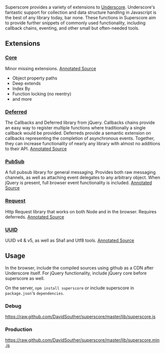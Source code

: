Superscore provides a variety of extensions to [Underscore](http://underscorejs.org). Underscore's fantastic support for collection and data structure handling in Javascript is the best of any library today, bar none. These functions in Superscore aim to provide further snippets of commonly used functionality, including callback chains, eventing, and other small but often-needed tools.

## Extensions ##

### [Core](https://github.com/DavidSouther/superscore/blob/master/src/core.js) ###
Minor missing extensions. [Annotated Source](http://davidsouther.github.com/superscore/docs/core.html)
* Object property paths
* Deep extends
* Index By
* Function locking (no reentry)
* and more

### [Deferred](https://github.com/DavidSouther/superscore/blob/master/src/deferred.js) ###
The Callbacks and Deferred library from jQuery. Callbacks chains provide an easy way to register multiple functions where traditionally a single callback would be provided. Deferreds provide a semantic extension on callbacks representing the completion of asynchronous events. Together, they can increase functionality of nearly any library with almost no additions to their API. [Annotated Source](http://davidsouther.github.com/superscore/docs/deferred.html)

### [PubSub](https://github.com/DavidSouther/superscore/blob/master/src/pubsub.js) ###
A full pubsub library for general messaging. Provides both raw messaging channels, as well as attaching event delegates to any arbitrary object. When jQuery is present, full browser event functionality is included. [Annotated Source](http://davidsouther.github.com/superscore/docs/pubsub.html)

### [Request](https://github.com/DavidSouther/superscore/blob/master/src/request.ls) ###
Http Request library that works on both Node and in the browser. Requires deferreds. [Annotated Source](http://davidsouther.github.com/superscore/docs/ajax.html)

### [UUID](https://github.com/DavidSouther/superscore/blob/master/src/uuid.js) ###
UUID v4 & v5, as well as Sha1 and Utf8 tools. [Annotated Source](http://davidsouther.github.com/superscore/docs/uuid.html)

## Usage ##
In the browser, include the compiled sources using github as a CDN after Underscore itself. For jQuery functionality, include jQuery core before superscore as well.

On the server, `npm install superscore` or include superscore in `package.json`'s `dependencies`.

### Debug ###
https://raw.github.com/DavidSouther/superscore/master/lib/superscore.js

### Production ###
https://raw.github.com/DavidSouther/superscore/master/lib/superscore.min.js
